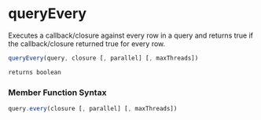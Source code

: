 # queryEvery

Executes a callback/closure against every row in a query and returns true if the callback/closure returned true for every row.

```javascript
queryEvery(query, closure [, parallel] [, maxThreads])
```

```javascript
returns boolean
```
### Member Function Syntax

```javascript
query.every(closure [, parallel] [, maxThreads])
```
